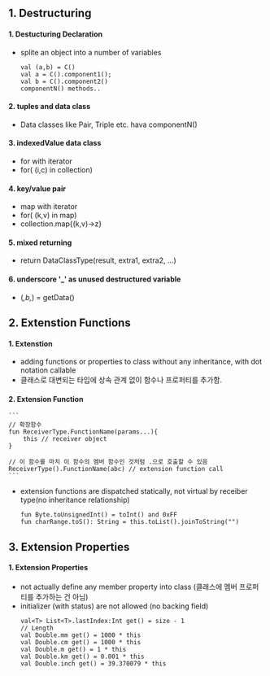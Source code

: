 ## 1. Destructuring

#### 1. Destucturing Declaration

- splite an object into a number of variables
  ```
  val (a,b) = C()
  val a = C().component1();
  val b = C().component2()
  componentN() methods..
  ```

#### 2. tuples and data class

- Data classes like Pair, Triple etc. hava componentN()

#### 3. indexedValue data class

- for with iterator
- for( (i,c) in collection)

#### 4. key/value pair

- map with iterator
- for( (k,v) in map)
- collection.map{(k,v)->z}

#### 5. mixed returning

- return DataClassType(result, extra1, extra2, ...)

#### 6. underscore '\_' as unused destructured variable

- (_,b,_) = getData()

## 2. Extenstion Functions

#### 1. Extenstion

- adding functions or properties to class without any inheritance, with dot notation callable
- 클래스로 대변되는 타입에 상속 관계 없이 함수나 프로퍼티를 추가함.

#### 2. Extension Function

    ```
    // 확장함수
    fun ReceiverType.FunctionName(params...){
        this // receiver object
    }

    // 이 함수를 마치 이 함수의 멤버 함수인 것처럼 .으로 호출할 수 있음
    ReceiverType().FunctionName(abc) // extension function call
    ```

- extension functions are dispatched statically, not virtual by receiber type(no inheritance relationship)
  ```
  fun Byte.toUnsignedInt() = toInt() and 0xFF
  fun charRange.toS(): String = this.toList().joinToString("")
  ```

## 3. Extension Properties

#### 1. Extension Properties

- not actually define any member property into class (클래스에 멤버 프로퍼티를 추가하는 건 아님)
- initializer (with status) are not allowed (no backing field)
  ```
  val<T> List<T>.lastIndex:Int get() = size - 1
  // Length
  val Double.mm get() = 1000 * this
  val Double.cm get() = 1000 * this
  val Double.m get() = 1 * this
  val Double.km get() = 0.001 * this
  val Double.inch get() = 39.370079 * this
  ```
